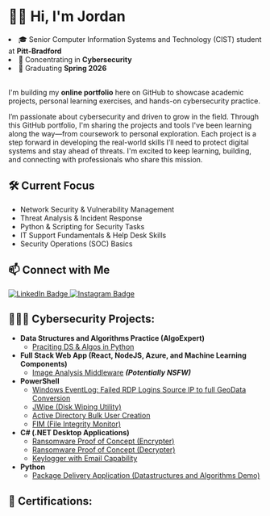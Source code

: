 <h1>👋🏾 Hi, I'm Jordan</h1>

<li>🎓 Senior Computer Information Systems and Technology (CIST) student at <strong>Pitt-Bradford</strong></li>
<li>🔐 Concentrating in <strong>Cybersecurity</strong></li>
<li>🎯 Graduating <strong>Spring 2026</strong></li><br>

<p>I'm building my <strong>online portfolio</strong> here on GitHub to showcase academic projects, personal learning exercises, and hands-on cybersecurity practice.</p>

<p>I’m passionate about cybersecurity and driven to grow in the field. Through this GitHub portfolio, I'm sharing the projects and tools I've been learning along the way—from coursework to personal exploration. Each project is a step forward in developing the real-world skills I’ll need to protect digital systems and stay ahead of threats. I'm excited to keep learning, building, and connecting with professionals who share this mission.</p>

<h2>🛠️ Current Focus</h2>
<ul>
  <li>Network Security & Vulnerability Management</li>
  <li>Threat Analysis & Incident Response</li>
  <li>Python & Scripting for Security Tasks</li>
  <li>IT Support Fundamentals & Help Desk Skills</li>
  <li>Security Operations (SOC) Basics</li>
</ul>

<h2>📫 Connect with Me</h2>
<p>
  <a href="https://www.linkedin.com/in/yourlinkedinusername" target="_blank">
    <img src="https://img.shields.io/badge/LinkedIn-0077B5?style=for-the-badge&logo=linkedin&logoColor=white" alt="LinkedIn Badge">
  </a>
  <a href="https://www.instagram.com/yourinstagramusername" target="_blank">
    <img src="https://img.shields.io/badge/Instagram-E4405F?style=for-the-badge&logo=instagram&logoColor=white" alt="Instagram Badge">
  </a>
</p>

<h2>👩🏾‍💻 Cybersecurity Projects:</h2>

- <b>Data Structures and Algorithms Practice (AlgoExpert)</b>
  - [Praciting DS & Algos in Python](https://github.com/joshmadakor1/Algorithms-Practice)
- <b>Full Stack Web App (React, NodeJS, Azure, and Machine Learning Components)</b>
  - [Image Analysis Middleware](https://github.com/joshmadakor1/4chan-Image-Analysis-Middleware-C964) <b><i>(Potentially NSFW)</b></i>
- <b>PowerShell</b>
  - [Windows EventLog: Failed RDP Logins Source IP to full GeoData Conversion](https://github.com/joshmadakor1/Sentinel-Lab)
  - [JWipe (Disk Wiping Utility)](https://github.com/joshmadakor1/Jwipe.PowerShell)
  - [Active Directory Bulk User Creation](https://github.com/joshmadakor1/AD_PS)
  - [FIM (File Integrity Monitor)](https://github.com/joshmadakor1/PowerShell-Integrity-FIM)
- <b>C# (.NET Desktop Applications)</b>
  - [Ransomware Proof of Concept (Encrypter)](https://github.com/joshmadakor1/EncrypterPOC)
  - [Ransomware Proof of Concept (Decrypter)](https://github.com/joshmadakor1/DecrypterPOC)
  - [Keylogger with Email Capability](https://github.com/joshmadakor1/Key-Logger-With-Email)
- <b>Python</b>
  - [Package Delivery Application (Datastructures and Algorithms Demo)](https://github.com/joshmadakor1/Package-Delivery-Pathfinding-Algorithm)
 
<h2> 📑 Certifications:</h2>
